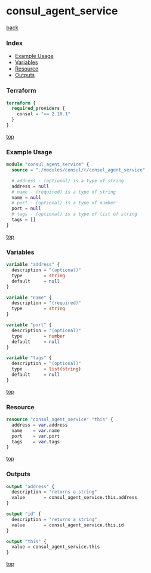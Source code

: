 # consul_agent_service

[back](../consul.md)

### Index

- [Example Usage](#example-usage)
- [Variables](#variables)
- [Resource](#resource)
- [Outputs](#outputs)

### Terraform

```terraform
terraform {
  required_providers {
    consul = ">= 2.10.1"
  }
}
```

[top](#index)

### Example Usage

```terraform
module "consul_agent_service" {
  source = "./modules/consul/r/consul_agent_service"

  # address - (optional) is a type of string
  address = null
  # name - (required) is a type of string
  name = null
  # port - (optional) is a type of number
  port = null
  # tags - (optional) is a type of list of string
  tags = []
}
```

[top](#index)

### Variables

```terraform
variable "address" {
  description = "(optional)"
  type        = string
  default     = null
}

variable "name" {
  description = "(required)"
  type        = string
}

variable "port" {
  description = "(optional)"
  type        = number
  default     = null
}

variable "tags" {
  description = "(optional)"
  type        = list(string)
  default     = null
}
```

[top](#index)

### Resource

```terraform
resource "consul_agent_service" "this" {
  address = var.address
  name    = var.name
  port    = var.port
  tags    = var.tags
}
```

[top](#index)

### Outputs

```terraform
output "address" {
  description = "returns a string"
  value       = consul_agent_service.this.address
}

output "id" {
  description = "returns a string"
  value       = consul_agent_service.this.id
}

output "this" {
  value = consul_agent_service.this
}
```

[top](#index)